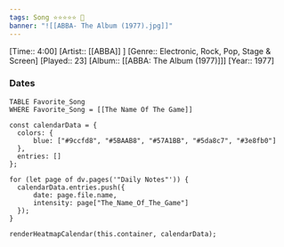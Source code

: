 ```yaml
---
tags: Song ⭐⭐⭐⭐⭐ 💛
banner: "![[ABBA- The Album (1977).jpg]]"
---
```

[Time:: 4:00]
[Artist:: [[ABBA]] ]
[Genre:: Electronic, Rock, Pop, Stage & Screen]
[Played:: 23]
[Album:: [[ABBA: The Album (1977)]]]
[Year:: 1977]
### Dates
````dataview
TABLE Favorite_Song
WHERE Favorite_Song = [[The Name Of The Game]]
````

  ```dataviewjs
const calendarData = { 
	colors: { 
		blue: ["#9ccfd8", "#5BAAB8", "#57A1BB", "#5da8c7", "#3e8fb0"] 
	}, 
	entries: [] 
}; 

for (let page of dv.pages('"Daily Notes"')) { 
	calendarData.entries.push({ 
		date: page.file.name, 
		intensity: page["The_Name_Of_The_Game"]
	}); 
} 

renderHeatmapCalendar(this.container, calendarData);
```
